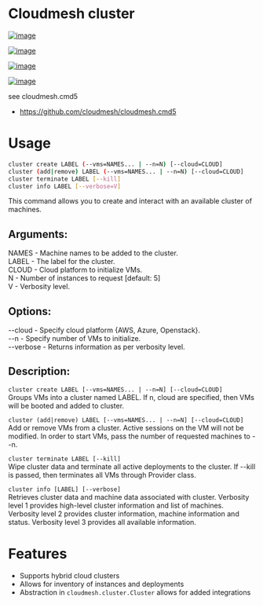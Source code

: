 Cloudmesh cluster
=============


[![image](https://img.shields.io/travis/TankerHQ/cloudmesh-cluster.svg?branch=master)](https://travis-ci.org/TankerHQ/cloudmesn-cluster)

[![image](https://img.shields.io/pypi/pyversions/cloudmesh-cluster.svg)](https://pypi.org/project/cloudmesh-cluster)

[![image](https://img.shields.io/pypi/v/cloudmesh-cluster.svg)](https://pypi.org/project/cloudmesh-cluster/)

[![image](https://img.shields.io/github/license/TankerHQ/python-cloudmesh-cluster.svg)](https://github.com/TankerHQ/python-cloudmesh-cluster/blob/master/LICENSE)

see cloudmesh.cmd5

* https://github.com/cloudmesh/cloudmesh.cmd5



# Usage
```sh
cluster create LABEL (--vms=NAMES... | --n=N) [--cloud=CLOUD]
cluster (add|remove) LABEL (--vms=NAMES... | --n=N) [--cloud=CLOUD]
cluster terminate LABEL [--kill]
cluster info LABEL [--verbose=V]
```

This command allows you to create and interact with an available
cluster of machines.

## Arguments:  
NAMES  - Machine names to be added to the cluster.  
LABEL  - The label for the cluster.  
CLOUD  - Cloud platform to initialize VMs.  
N      - Number of instances to request [default: 5]  
V      - Verbosity level.  

## Options:  
--cloud    - Specify cloud platform {AWS, Azure, Openstack}.  
--n        - Specify number of VMs to initialize.  
--verbose  - Returns information as per verbosity level.  


## Description:

`cluster create LABEL [--vms=NAMES... | --n=N] [--cloud=CLOUD]`  
Groups VMs into a cluster named LABEL.  If n, cloud are specified, then VMs will be booted and added to cluster.

`cluster (add|remove) LABEL [--vms=NAMES... | --n=N] [--cloud=CLOUD]`  
Add or remove VMs from a cluster.  Active sessions on the VM will not be modified.  In order to start VMs, pass the number of requested machines to --n.

`cluster terminate LABEL [--kill]`  
Wipe cluster data and terminate all active deployments to the cluster. If --kill is passed, then terminates all VMs through Provider class.

`cluster info [LABEL] [--verbose]`  
Retrieves cluster data and machine data associated with cluster.  Verbosity level 1 provides high-level cluster information and list of machines.  Verbosity level 2 provides cluster information, machine information and status. Verbosity level 3 provides all available information.

# Features

* Supports hybrid cloud clusters
* Allows for inventory of instances and deployments
* Abstraction in `cloudmesh.cluster.Cluster` allows for added integrations